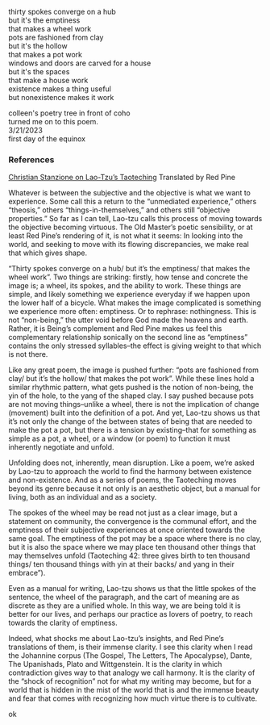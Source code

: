 

thirty spokes converge on a hub  
but it's the emptiness  
that makes a wheel work  
pots are fashioned from clay  
but it's the hollow  
that makes a pot work  
windows and doors are carved for a house  
but it's the spaces  
that make a house work  
existence makes a thing useful  
but nonexistence makes it work  

colleen's poetry tree
in front of coho  
turned me on to this poem.  
3/21/2023  
first day of the equinox

### References

[Christian Stanzione on Lao-Tzu’s Taoteching](https://poems.com/features/what-sparks-poetry/christian-stanzione/)
Translated by Red Pine

Whatever is between the subjective and the objective is what we want to experience. Some call this a return to the “unmediated experience,” others “theosis,” others “things-in-themselves,” and others still “objective properties.” So far as I can tell, Lao-tzu calls this process of moving towards the objective becoming virtuous. The Old Master’s poetic sensibility, or at least Red Pine’s rendering of it, is not what it seems: In looking into the world, and seeking to move with its flowing discrepancies, we make real that which gives shape.

“Thirty spokes converge on a hub/ but it’s the emptiness/ that makes the wheel work”. Two things are striking: firstly, how tense and concrete the image is; a wheel, its spokes, and the ability to work. These things are simple, and likely something we experience everyday if we happen upon the lower half of a bicycle. What makes the image complicated is something we experience more often: emptiness. Or to rephrase: nothingness. This is not “non-being,” the utter void before God made the heavens and earth. Rather, it is Being’s complement and Red Pine makes us feel this complementary relationship sonically on the second line as “emptiness” contains the only stressed syllables–the effect is giving weight to that which is not there.

Like any great poem, the image is pushed further: “pots are fashioned from clay/ but it’s the hollow/ that makes the pot work”. While these lines hold a similar rhythmic pattern, what gets pushed is the notion of non-being, the yin of the hole, to the yang of the shaped clay. I say pushed because pots are not moving things–unlike a wheel, there is not the implication of change (movement) built into the definition of a pot. And yet, Lao-tzu shows us that it’s not only the change of the between states of being that are needed to make the pot a pot, but there is a tension by existing–that for something as simple as a pot, a wheel, or a window (or poem) to function it must inherently negotiate and unfold.

Unfolding does not, inherently, mean disruption. Like a poem, we’re asked by Lao-tzu to approach the world to find the harmony between existence and non-existence. And as a series of poems, the Taoteching moves beyond its genre because it not only is an aesthetic object, but a manual for living, both as an individual and as a society.

The spokes of the wheel may be read not just as a clear image, but a statement on community, the convergence is the communal effort, and the emptiness of their subjective experiences at once oriented towards the same goal. The emptiness of the pot may be a space where there is no clay, but it is also the space where we may place ten thousand other things that may themselves unfold (Taoteching 42: three gives birth to ten thousand things/ ten thousand things with yin at their backs/ and yang in their embrace”).

Even as a manual for writing, Lao-tzu shows us that the little spokes of the sentence, the wheel of the paragraph, and the cart of meaning are as discrete as they are a unified whole. In this way, we are being told it is better for our lives, and perhaps our practice as lovers of poetry, to reach towards the clarity of emptiness.

Indeed, what shocks me about Lao-tzu’s insights, and Red Pine’s translations of them, is their immense clarity. I see this clarity when I read the Johannine corpus (The Gospel, The Letters, The Apocalypse), Dante, The Upanishads, Plato and Wittgenstein. It is the clarity in which contradiction gives way to that analogy we call harmony. It is the clarity of the “shock of recognition” not for what my writing may become, but for a world that is hidden in the mist of the world that is and the immense beauty and fear that comes with recognizing how much virtue there is to cultivate.

ok

